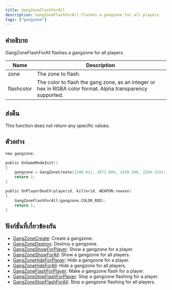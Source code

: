 ```yaml
---
title: GangZoneFlashForAll
description: GangZoneFlashForAll flashes a gangzone for all players.
tags: ["gangzone"]
---
```


## คำอธิบาย

GangZoneFlashForAll flashes a gangzone for all players.

| Name       | Description                                                                                                |
| ---------- | ---------------------------------------------------------------------------------------------------------- |
| zone       | The zone to flash.                                                                                         |
| flashcolor | The color to flash the gang zone, as an integer or hex in RGBA color format. Alpha transparency supported. |

## ส่งคืน

This function does not return any specific values.

## ตัวอย่าง

```c
new gangzone;

public OnGameModeInit()
{
    gangzone = GangZoneCreate(1248.011, 2072.804, 1439.348, 2204.319);
    return 1;
}

public OnPlayerDeath(playerid, killerid, WEAPON:reason)
{
    GangZoneFlashForAll(gangzone,COLOR_RED);
    return 1;
}
```

## ฟังก์ชั่นที่เกี่ยวข้องกัน

- [GangZoneCreate](../functions/GangZoneCreate): Create a gangzone.
- [GangZoneDestroy](../functions/GangZoneDestroy): Destroy a gangzone.
- [GangZoneShowForPlayer](../functions/GangZoneShowForPlayer): Show a gangzone for a player.
- [GangZoneShowForAll](../functions/GangZoneShowForAll): Show a gangzone for all players.
- [GangZoneHideForPlayer](../functions/GangZoneHideForPlayer): Hide a gangzone for a player.
- [GangZoneHideForAll](../functions/GangZoneHideForAll): Hide a gangzone for all players.
- [GangZoneFlashForPlayer](../functions/GangZoneFlashForPlayer): Make a gangzone flash for a player.
- [GangZoneStopFlashForPlayer](../functions/GangZoneStopFlashForPlayer): Stop a gangzone flashing for a player.
- [GangZoneStopFlashForAll](../functions/GangZoneStopFlashForAll): Stop a gangzone flashing for all players.
